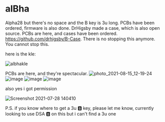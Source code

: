 # alBha
Alpha28 but there's no space and the B key is 3u long. PCBs have been ordered, firmware is also done. DrHigsby made a case, which is also open source. PCBs are here, and cases have been ordered.
https://github.com/drhigsby/B-Case. There is no stopping this anymore. You cannot stop this.

here is the kle:

![albhakle](https://user-images.githubusercontent.com/55664712/127396280-65db349b-3681-499e-b34d-87b29e16dcf3.png)

PCBs are here, and they're spectacular. 
![photo_2021-08-15_12-19-24](https://user-images.githubusercontent.com/55664712/129489932-bc7b3c01-9552-41c9-94b6-fecf3f4029c8.jpg)
![image](https://user-images.githubusercontent.com/55664712/129489954-27fa7555-e0b8-4488-889f-5d8997dec1ff.png)
![image](https://user-images.githubusercontent.com/55664712/129489960-079f915b-55ea-4a8a-905c-1b717610ce70.png)
![image](https://user-images.githubusercontent.com/55664712/129489963-c360a215-7c34-43fb-a488-f9a0582c0c8b.png)


also yes i got permission

![Screenshot 2021-07-28 140410](https://user-images.githubusercontent.com/55664712/127395677-d2ab2b46-f750-45d8-a1e8-43542dfe2e73.png)



P.S. if you know where to get a 3u 🅱 key, please let me know, currently looking to use DSA 🅱 on this but i can't find a 3u one 
